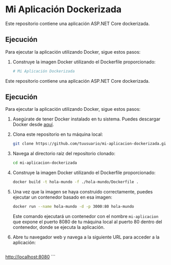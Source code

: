 # Mi Aplicación Dockerizada

Este repositorio contiene una aplicación ASP.NET Core dockerizada.

## Ejecución

Para ejecutar la aplicación utilizando Docker, sigue estos pasos:

1. Construye la imagen Docker utilizando el Dockerfile proporcionado:

    ```bash
    # Mi Aplicación Dockerizada

Este repositorio contiene una aplicación ASP.NET Core dockerizada.

## Ejecución

Para ejecutar la aplicación utilizando Docker, sigue estos pasos:

1. Asegúrate de tener Docker instalado en tu sistema. Puedes descargar Docker desde [aquí](https://www.docker.com/get-started).

2. Clona este repositorio en tu máquina local:

    ```bash
    git clone https://github.com/tuusuario/mi-aplicacion-dockerizada.git
    ```

3. Navega al directorio raíz del repositorio clonado:

    ```bash
    cd mi-aplicacion-dockerizada
    ```

4. Construye la imagen Docker utilizando el Dockerfile proporcionado:

    ```bash
    docker build -t hola-mundo -f ./hola-mundo/Dockerfile .
    ```

5. Una vez que la imagen se haya construido correctamente, puedes ejecutar un contenedor basado en esa imagen:

    ```bash
    docker run --name hola-mundo -d -p 3000:80 hola-mundo
    ```

    Este comando ejecutará un contenedor con el nombre `mi-aplicacion` que expone el puerto 8080 de tu máquina local al puerto 80 dentro del contenedor, donde se ejecuta la aplicación.

6. Abre tu navegador web y navega a la siguiente URL para acceder a la aplicación:

    ```
  [  http://localhost:8080](http://localhost:3000/swagger/index.html)
    ```




